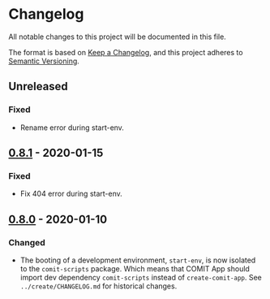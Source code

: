 # Changelog
All notable changes to this project will be documented in this file.

The format is based on [Keep a Changelog](https://keepachangelog.com/en/1.0.0/),
and this project adheres to [Semantic Versioning](https://semver.org/spec/v2.0.0.html).

## Unreleased

### Fixed
- Rename error during start-env.

## [0.8.1] - 2020-01-15

### Fixed
- Fix 404 error during start-env.

## [0.8.0] - 2020-01-10

### Changed
- The booting of a development environment, `start-env`, is now isolated to the `comit-scripts` package.
Which means that COMIT App should import dev dependency `comit-scripts` instead of `create-comit-app`.
See `../create/CHANGELOG.md` for historical changes. 

[Unreleased]: https://github.com/comit-network/create-comit-app/compare/comit-scripts-0.8.1...HEAD
[0.8.1]: https://github.com/comit-network/create-comit-app/compare/0.8.0...comit-scripts-0.8.1
[0.8.0]: https://github.com/comit-network/create-comit-app/compare/0.7.0...comit-scripts-0.8.0